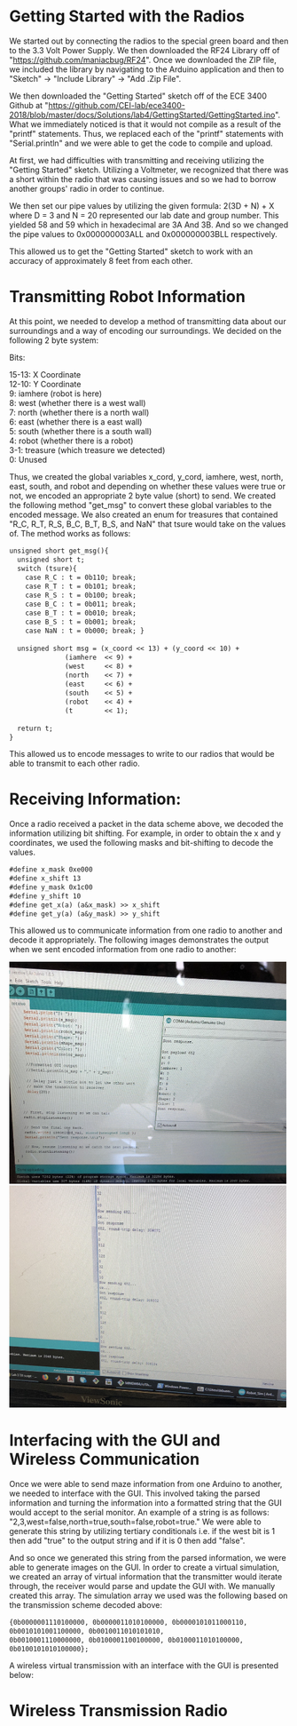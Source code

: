 # Getting Started with the Radios #

We started out by connecting the radios to the special green board and then to the 3.3 Volt Power Supply. 
We then downloaded the RF24 Library off of "https://github.com/maniacbug/RF24". Once we downloaded the ZIP file, we
included the library by navigating to the Arduino application and then to "Sketch" -> "Include Library" -> "Add .Zip File".

We then downloaded the "Getting Started" sketch off of the ECE 3400 Github at 
"https://github.com/CEI-lab/ece3400-2018/blob/master/docs/Solutions/lab4/GettingStarted/GettingStarted.ino". What we immediately noticed is that it would not compile as a result of the "printf" statements. Thus, we replaced each of the "printf" statements with "Serial.println" and we were able to get the code to compile and upload.

At first, we had difficulties with transmitting and receiving utilizing the "Getting Started" sketch. Utilizing a Voltmeter,
we recognized that there was a short within the radio that was causing issues and so we had to borrow another groups' radio in order to continue. 

We then set our pipe values by utilizing the given formula: 2(3D + N) + X where D = 3 and N = 20 represented our lab date and group number. This yielded 58 and 59 which in hexadecimal are 3A And 3B. And so we changed the pipe values to 0x000000003ALL 
and 0x000000003BLL respectively.

This allowed us to get the "Getting Started" sketch to work with an accuracy of approximately 8 feet from each other. 

# Transmitting Robot Information #

At this point, we needed to develop a method of transmitting data about our surroundings and a way of encoding our surroundings. We decided on the following 2 byte system:

Bits: 

15-13: X Coordinate <br/>
12-10: Y Coordinate <br/>
9: iamhere (robot is here) <br/>
8: west (whether there is a west wall) <br/>
7: north (whether there is a north wall) <br/>
6: east (whether there is a east wall) <br/>
5: south (whether there is a south wall) <br/>
4: robot (whether there is a robot) <br/>
3-1: treasure (which treasure we detected) <br/>
0: Unused

Thus, we created the global variables x_cord, y_cord, iamhere, west, north, east, south, and robot and depending on 
whether these values were true or not, we encoded an appropriate 2 byte value (short) to send. We created the following 
method "get_msg" to convert these global variables to the encoded message. We also created an enum for treasures that contained "R_C, R_T, R_S, B_C, B_T, B_S, and NaN" that tsure would take on the values of. The method works as follows:

```
unsigned short get_msg(){
  unsigned short t;
  switch (tsure){
    case R_C : t = 0b110; break;
    case R_T : t = 0b101; break;
    case R_S : t = 0b100; break;
    case B_C : t = 0b011; break;
    case B_T : t = 0b010; break;
    case B_S : t = 0b001; break;
    case NaN : t = 0b000; break; }
    
  unsigned short msg = (x_coord << 13) + (y_coord << 10) +
              (iamhere  << 9) +
              (west     << 8) +
              (north    << 7) +
              (east     << 6) +
              (south    << 5) +
              (robot    << 4) +
              (t        << 1);

  return t;
}

```
This allowed us to encode messages to write to our radios that would be able to transmit to each other radio.

# Receiving Information: #

Once a radio received a packet in the data scheme above, we decoded the information utilizing bit shifting. 
For example, in order to obtain the x and y coordinates, we used the following masks and bit-shifting to decode the values.

```
#define x_mask 0xe000
#define x_shift 13
#define y_mask 0x1c00
#define y_shift 10
#define get_x(a) (a&x_mask) >> x_shift
#define get_y(a) (a&y_mask) >> y_shift
```

This allowed us to communicate information from one radio to another and decode it appropriately. The following 
images demonstrates the output when we sent encoded information from one radio to another:

<img src=https://github.com/Blue9/ece3400-team20/blob/gh-pages/img/IMG_5380.jpg width=500 height = 400>
<img src=https://github.com/Blue9/ece3400-team20/blob/gh-pages/img/IMG_5381.jpg width=500 height = 400>


# Interfacing with the GUI and Wireless Communication #

Once we were able to send maze information from one Arduino to another, we needed to interface with the GUI. This 
involved taking the parsed information and turning the information into a formatted string that the GUI would accept to the serial monitor. An example of a string is as follows: "2,3,west=false,north=true,south=false,robot=true." We were able to generate this string by utilizing tertiary conditionals i.e. if the west bit is 1 then add "true" to the output string and if it is 0 then add "false". 

And so once we generated this string from the parsed information, we were able to generate images on the GUI. In order to create a virtual simulation, we created an array of virtual information that the transmitter would iterate through, the receiver would parse and update the GUI with. We manually created this array. The simulation array we used was the following based on the transmission scheme decoded above: 

```
{0b0000001110100000, 0b0000011010100000, 0b0000101011000110, 0b0010101001100000, 0b0010011010101010, 
0b0010001110000000, 0b0100001100100000, 0b0100011010100000, 0b0100101010100000};

```

A wireless virtual transmission with an interface with the GUI is presented below:

# Wireless Transmission Radio

